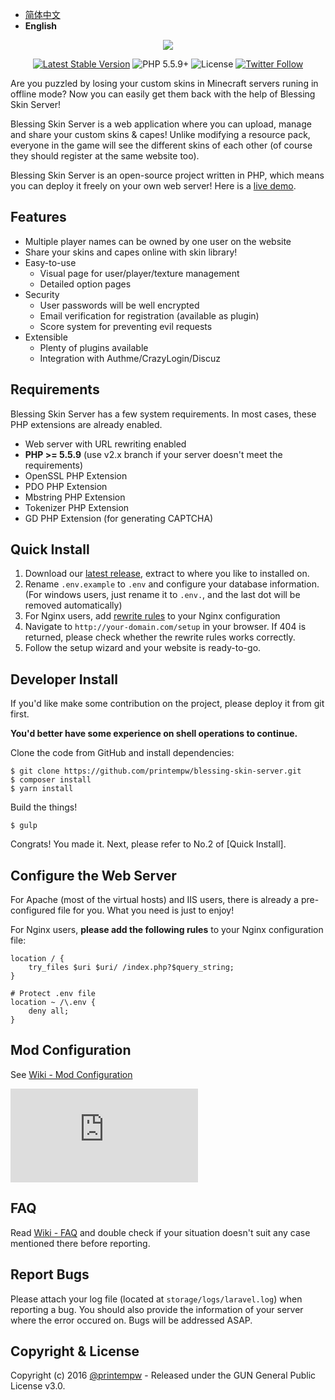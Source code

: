 - [简体中文](https://github.com/printempw/blessing-skin-server/blob/master/README.md)
- <b>English</b>

<p align="center"><img src="https://img.blessing.studio/images/2017/01/01/bs-logo.png"></p>

<p align="center">
<a href="https://github.com/printempw/blessing-skin-server/releases"><img src="https://poser.pugx.org/printempw/blessing-skin-server/version" alt="Latest Stable Version"></a>
<img src="https://img.shields.io/badge/PHP-5.5.9+-orange.svg" alt="PHP 5.5.9+">
<img src="https://poser.pugx.org/printempw/blessing-skin-server/license" alt="License">
<a href="https://twitter.com/printempw"><img src="https://img.shields.io/twitter/follow/printempw.svg?style=social&label=Follow" alt="Twitter Follow"></a>
</p>

Are you puzzled by losing your custom skins in Minecraft servers runing in offline mode? Now you can easily get them back with the help of Blessing Skin Server!

Blessing Skin Server is a web application where you can upload, manage and share your custom skins & capes! Unlike modifying a resource pack, everyone in the game will see the different skins of each other (of course they should register at the same website too).

Blessing Skin Server is an open-source project written in PHP, which means you can deploy it freely on your own web server! Here is a [live demo](http://skin.prinzeugen.net/).

Features
-----------
- Multiple player names can be owned by one user on the website
- Share your skins and capes online with skin library!
- Easy-to-use
    - Visual page for user/player/texture management
    - Detailed option pages
- Security
    - User passwords will be well encrypted
    - Email verification for registration (available as plugin)
    - Score system for preventing evil requests
- Extensible
    - Plenty of plugins available
    - Integration with Authme/CrazyLogin/Discuz

Requirements
-----------
Blessing Skin Server has a few system requirements. In most cases, these PHP extensions are already enabled.

- Web server with URL rewriting enabled
- **PHP >= 5.5.9** (use v2.x branch if your server doesn't meet the requirements)
- OpenSSL PHP Extension
- PDO PHP Extension
- Mbstring PHP Extension
- Tokenizer PHP Extension
- GD PHP Extension (for generating CAPTCHA)

Quick Install
-----------
1. Download our [latest release](https://github.com/printempw/blessing-skin-server/releases), extract to where you like to installed on.
2. Rename `.env.example` to `.env` and configure your database information. (For windows users, just rename it to `.env.`, and the last dot will be removed automatically)
3. For Nginx users, add [rewrite rules](#configure-the-web-server) to your Nginx configuration
4. Navigate to `http://your-domain.com/setup` in your browser. If 404 is returned, please check whether the rewrite rules works correctly.
5. Follow the setup wizard and your website is ready-to-go.

Developer Install
------------
If you'd like make some contribution on the project, please deploy it from git first.

**You'd better have some experience on shell operations to continue.**

Clone the code from GitHub and install dependencies:

```
$ git clone https://github.com/printempw/blessing-skin-server.git
$ composer install
$ yarn install
```

Build the things!

```
$ gulp
```

Congrats! You made it. Next, please refer to No.2 of [Quick Install].

Configure the Web Server
------------
For Apache (most of the virtual hosts) and IIS users, there is already a pre-configured file for you. What you need is just to enjoy!

For Nginx users, **please add the following rules** to your Nginx configuration file:

```
location / {
    try_files $uri $uri/ /index.php?$query_string;
}

# Protect .env file
location ~ /\.env {
    deny all;
}
```

Mod Configuration
------------
See [Wiki - Mod Configuration](https://github.com/printempw/blessing-skin-server/wiki/Mod-Configuration)

![screenshot2](https://img.prinzeugen.net/image.php?di=42U6)

FAQ
------------
Read [Wiki - FAQ](https://github.com/printempw/blessing-skin-server/wiki/FAQ) and double check if your situation doesn't suit any case mentioned there before reporting.

Report Bugs
------------
Please attach your log file (located at `storage/logs/laravel.log`) when reporting a bug. You should also provide the information of your server where the error occured on. Bugs will be addressed ASAP.

Copyright & License
------------
Copyright (c) 2016 [@printempw](https://prinzeugen.net/) - Released under the GUN General Public License v3.0.
